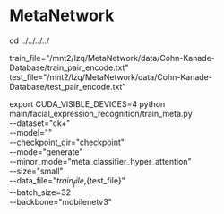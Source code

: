 # MetaNetwork


cd ../../../../

train_file="/mnt2/lzq/MetaNetwork/data/Cohn-Kanade-Database/train_pair_encode.txt"
test_file="/mnt2/lzq/MetaNetwork/data/Cohn-Kanade-Database/test_pair_encode.txt"

export CUDA_VISIBLE_DEVICES=4
python main/facial_expression_recognition/train_meta.py \
       --dataset="ck+" \
       --model="" \
       --checkpoint_dir="checkpoint" \
       --mode="generate" \
       --minor_mode="meta_classifier_hyper_attention" \
       --size="small" \
       --data_file="${train_file},${test_file}" \
       --batch_size=32 \
       --backbone="mobilenetv3"
